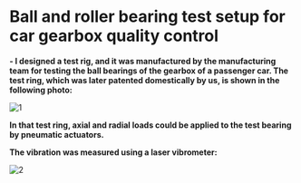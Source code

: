 # Ball and roller bearing test setup for car gearbox quality control
**- I designed a test rig, and it was manufactured by the manufacturing team for testing the ball bearings of the gearbox of a passenger car. The test ring, which was later patented domestically by us, is shown in the following photo:**

![1](https://github.com/hajnayeb/Bearing/assets/74108898/20f42d93-08f6-46b5-b1bf-2d0bbfaefe0e)

**In that test ring, axial and radial loads could be applied to the test bearing by pneumatic actuators.**

**The vibration was measured using a laser vibrometer:**

![2](https://github.com/hajnayeb/Bearing/assets/74108898/289e8093-5b07-4ccd-9e51-e57ece3b88aa)
